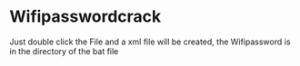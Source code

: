 # Wifipasswordcrack
Just double click the File and a xml file will be created, the Wifipassword is in the directory of the bat file
